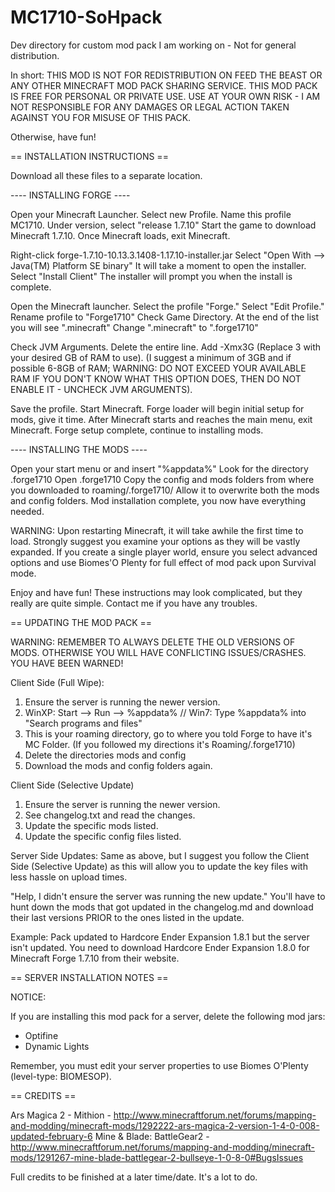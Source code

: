 # MC1710-SoHpack
Dev directory for custom mod pack I am working on - Not for general distribution.

In short:
THIS MOD IS NOT FOR REDISTRIBUTION ON FEED THE BEAST OR ANY OTHER MINECRAFT MOD PACK SHARING SERVICE.
THIS MOD PACK IS FREE FOR PERSONAL OR PRIVATE USE.
USE AT YOUR OWN RISK - I AM NOT RESPONSIBLE FOR ANY DAMAGES OR LEGAL ACTION TAKEN AGAINST YOU FOR MISUSE OF THIS PACK.

Otherwise, have fun!

== INSTALLATION INSTRUCTIONS ==

Download all these files to a separate location.


---- INSTALLING FORGE ----

Open your Minecraft Launcher.
Select new Profile.
Name this profile MC1710.
Under version, select "release 1.7.10"
Start the game to download Minecraft 1.7.10.
Once Minecraft loads, exit Minecraft.

Right-click forge-1.7.10-10.13.3.1408-1.17.10-installer.jar
Select "Open With --> Java(TM) Platform SE binary"
It will take a moment to open the installer.
Select "Install Client"
The installer will prompt you when the install is complete.

Open the Minecraft launcher.  Select the profile "Forge."
Select "Edit Profile."
Rename profile to "Forge1710"
Check Game Directory.
At the end of the list you will see ".minecraft"
Change ".minecraft" to ".forge1710"

Check JVM Arguments.  Delete the entire line.
Add -Xmx3G (Replace 3 with your desired GB of RAM to use).
(I suggest a minimum of 3GB and if possible 6-8GB of RAM; WARNING: DO NOT EXCEED YOUR AVAILABLE RAM
	IF YOU DON'T KNOW WHAT THIS OPTION DOES, THEN DO NOT ENABLE IT - UNCHECK JVM ARGUMENTS).

Save the profile.
Start Minecraft.
Forge loader will begin initial setup for mods, give it time.
After Minecraft starts and reaches the main menu, exit Minecraft.
Forge setup complete, continue to installing mods.

---- INSTALLING THE MODS ----

Open your start menu or and insert "%appdata%"
Look for the directory .forge1710
Open .forge1710
Copy the config and mods folders from where you downloaded to roaming/.forge1710/
Allow it to overwrite both the mods and config folders.
Mod installation complete, you now have everything needed.

WARNING: 
Upon restarting Minecraft, it will take awhile the first
time to load. Strongly suggest you examine your options as they
will be vastly expanded. If you create a single player world, 
ensure you select advanced options and use Biomes'O Plenty for
full effect of mod pack upon Survival mode.

Enjoy and have fun!  These instructions may look complicated,
but they really are quite simple.  Contact me if you have any
troubles.

== UPDATING THE MOD PACK ==

WARNING: REMEMBER TO ALWAYS DELETE THE OLD VERSIONS OF MODS.
		OTHERWISE YOU WILL HAVE CONFLICTING ISSUES/CRASHES.
		YOU HAVE BEEN WARNED!

Client Side (Full Wipe):
1) Ensure the server is running the newer version.
2) WinXP: Start --> Run --> %appdata% // Win7: Type %appdata% into "Search programs and files"
3) This is your roaming directory, go to where you told Forge to have it's MC Folder.
	(If you followed my directions it's Roaming/.forge1710)
4) Delete the directories mods and config
5) Download the mods and config folders again.

Client Side (Selective Update)
1) Ensure the server is running the newer version.
2) See changelog.txt and read the changes.
3) Update the specific mods listed.
4) Update the specific config files listed.

Server Side Updates:
Same as above, but I suggest you follow the Client Side (Selective Update)
as this will allow you to update the key files with less hassle on upload times.

"Help, I didn't ensure the server was running the new update."
You'll have to hunt down the mods that got updated in the changelog.md and
download their last versions PRIOR to the ones listed in the update.

Example:
Pack updated to Hardcore Ender Expansion 1.8.1 but the server isn't updated.
You need to download Hardcore Ender Expansion 1.8.0 for Minecraft Forge 1.7.10 from their website.

== SERVER INSTALLATION NOTES ==

NOTICE:

If you are installing this mod pack for a server, delete the following mod jars:

- Optifine
- Dynamic Lights

Remember, you must edit your server properties to use Biomes O'Plenty (level-type: BIOMESOP).

== CREDITS ==

Ars Magica 2 - Mithion - http://www.minecraftforum.net/forums/mapping-and-modding/minecraft-mods/1292222-ars-magica-2-version-1-4-0-008-updated-february-6
Mine & Blade: BattleGear2 - http://www.minecraftforum.net/forums/mapping-and-modding/minecraft-mods/1291267-mine-blade-battlegear-2-bullseye-1-0-8-0#BugsIssues

Full credits to be finished at a later time/date.  It's a lot to do.

